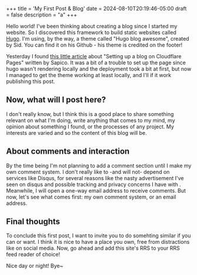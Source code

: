 +++
title = 'My First Post & Blog'
date = 2024-08-10T20:19:46-05:00
draft = false
description = "a"
+++

Hello world! I've been thinking about creating a blog since I started my website. So I discovered this framework to build static websites called <a href="https://gohugo.io" target="_blank">Hugo</a>. I'm using, by the way, a theme called "Hugo blog awesome", created by Sid. You can find it on his Github - his theme is credited on the footer! 

Yesterday I found <a href="https://blog.sapico.me/posts/setting-up-a-blog-on-cloudflare-pages/" target="_blank">this little article</a> about "Setting up a blog on Cloudflare Pages" written by Sapico. It was a bit of a trouble to set up the page since hugo wasn't rendering locally and the deployment took a bit at first, but now I managed to get the theme working at least locally, and I'll if it work publishing this post.

## Now, what will I post here?  

I don't really know, but I think this is a good place to share something relevant on what I'm doing, write anything that comes to my mind, my opinion about something I found, or the processes of any project. My interests are varied and so the content of this blog will be.

## About comments and interaction
By the time being I'm not planning to add a comment section until I make my own comment system. I don't really like to -and will not- depend on services like Disqus, for several reasons like the nasty advertisement I've seen on disqus and possible tracking and privacy concerns I have with . Meanwhile, I will open a one-way email address to receive comments. But now, let's see what comes first: my own comment system, or an email address.

## Final thoughts
To conclude this first post, I want to invite you to do somehting similar if you can or want. I think it is nice to have a place you own, free from distractions like on social media. Now, go ahead and add this site's RRS to your RRS feed reader of choice!

Nice day or night! Bye~